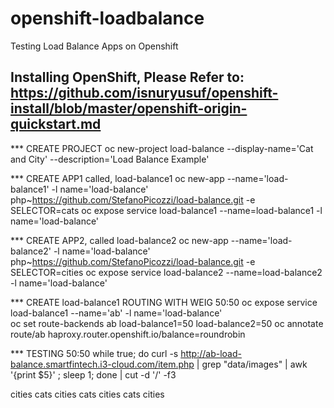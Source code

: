 # openshift-loadbalance
Testing Load Balance Apps on Openshift
## Installing OpenShift, Please Refer to: https://github.com/isnuryusuf/openshift-install/blob/master/openshift-origin-quickstart.md



*** CREATE PROJECT
oc new-project load-balance --display-name='Cat and City' --description='Load Balance Example'


*** CREATE APP1 called, load-balance1
oc new-app --name='load-balance1' -l name='load-balance' php~https://github.com/StefanoPicozzi/load-balance.git -e SELECTOR=cats
oc expose service load-balance1 --name=load-balance1 -l name='load-balance'


*** CREATE APP2, called load-balance2
oc new-app --name='load-balance2' -l name='load-balance' php~https://github.com/StefanoPicozzi/load-balance.git -e SELECTOR=cities
oc expose service load-balance2 --name=load-balance2 -l name='load-balance'


*** CREATE load-balance1 ROUTING WITH WEIG 50:50
oc expose service load-balance1 --name='ab' -l name='load-balance'  
oc set route-backends ab load-balance1=50 load-balance2=50
oc annotate route/ab haproxy.router.openshift.io/balance=roundrobin 


*** TESTING 50:50 
while true; do curl -s http://ab-load-balance.smartfintech.i3-cloud.com/item.php | grep "data/images" | awk '{print $5}' ; sleep 1; done | cut -d '/' -f3

cities
cats
cities
cats
cities
cats
cities
